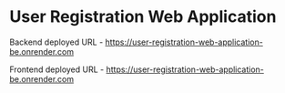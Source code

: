 # User Registration Web Application

Backend deployed URL - https://user-registration-web-application-be.onrender.com

Frontend deployed URL - https://user-registration-web-application-be.onrender.com

